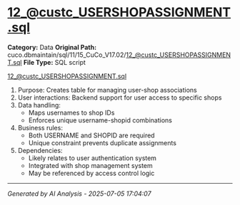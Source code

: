 # 12_@custc_USERSHOPASSIGNMENT.sql

**Category:** Data
**Original Path:** cuco.dbmaintain/sql/11/15_CuCo_V17.02/12_@custc_USERSHOPASSIGNMENT.sql
**File Type:** SQL script

12_@custc_USERSHOPASSIGNMENT.sql
1. Purpose: Creates table for managing user-shop associations
2. User interactions: Backend support for user access to specific shops
3. Data handling:
   - Maps usernames to shop IDs
   - Enforces unique username-shopid combinations
4. Business rules:
   - Both USERNAME and SHOPID are required
   - Unique constraint prevents duplicate assignments
5. Dependencies:
   - Likely relates to user authentication system
   - Integrated with shop management system
   - May be referenced by access control logic

---
*Generated by AI Analysis - 2025-07-05 17:04:07*

